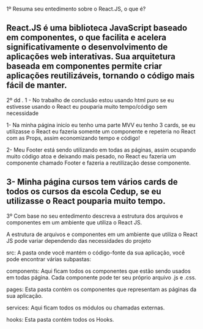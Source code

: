 1º Resuma seu entedimento sobre o React.JS, o que é?

React.JS é uma biblioteca JavaScript baseado em componentes, o que facilita e acelera significativamente o desenvolvimento de aplicações web interativas. Sua arquitetura baseada em componentes permite criar aplicações reutilizáveis, tornando o código mais fácil de manter.
------------------------------------------------------------------------------------------------------------------------------------------------------

2º dd .
1 - No trabalho de conclusão estou usando html puro se eu estivesse usando o React eu pouparia muito tempo/código sem necessidade

1- Na minha página inicío eu tenho uma parte MVV eu tenho 3 cards, se eu utilizasse o React eu fazeria somente um componente e repeteria no React com as Props, assim economizando tempo e código!

2- Meu Footer está sendo utilizando em todas as páginas, assim ocupando muito código atoa e deixando mais pesado, no React eu fazeria um componente chamado Footer e fazeria a reutilização desse componente.

3- Minha página cursos tem vários cards de todos os cursos da escola Cedup, se eu utilizasse o React pouparia muito tempo.
------------------------------------------------------------------------------------------------------------------------------------------------------

3º Com base no seu entedimento descreva a estrutura dos arquivos e componentes em um ambiente que utiliza o React JS.

A estrutura de arquivos e componentes em um ambiente que utiliza o React JS pode variar dependendo das necessidades do projeto

src: A pasta onde você mantém o código-fonte da sua aplicação, você pode encontrar várias subpastas:

components: Aqui ficam todos os componentes que estão sendo usados em todas página. Cada componente pode ter seu próprio arquivo .js e .css.

pages: Esta pasta contém os componentes que representam as páginas da sua aplicação.

services: Aqui ficam todos os módulos ou chamadas externas.

hooks: Esta pasta contém todos os Hooks.
